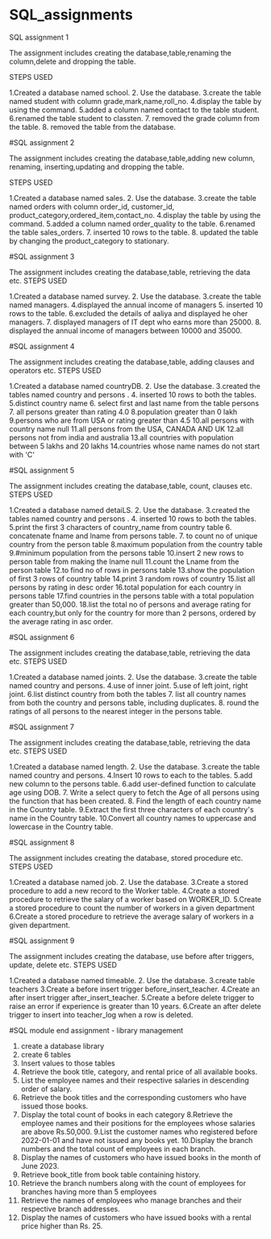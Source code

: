 # SQL_assignments
SQL assignment 1

The assignment includes creating the database,table,renaming the column,delete and dropping the table.

STEPS USED

1.Created a database named school.
2. Use the database.
3.create the table named student with column grade,mark,name,roll_no.
4.display the table by using the command.
5.added a column named contact to the table student.
6.renamed the table student to classten.
7. removed the grade column from the table.
8. removed the table from the database.

#SQL assignment 2

The assignment includes creating the database,table,adding new column, renaming, inserting,updating and dropping the table.

STEPS USED

1.Created a database named sales.
2. Use the database.
3.create the table named orders with column order_id, customer_id, product_category,ordered_item,contact_no.
4.display the table by using the command.
5.added a column named order_quality to the table.
6.renamed the table sales_orders.
7. inserted 10 rows to the table.
8. updated the table by changing the product_category to stationary.


#SQL assignment 3

The assignment includes creating the database,table, retrieving the data etc.
STEPS USED

1.Created a database named survey.
2. Use the database.
3.create the table named managers.
4.displayed the annual income of managers
5. inserted 10 rows to the table.
6.excluded the details of aaliya and displayed he oher managers.
7. displayed managers of IT dept who earns more than 25000.
8. displayed the annual income of managers between 10000 and 35000.

#SQL assignment 4

The assignment includes creating the database,table, adding clauses and operators etc.
STEPS USED

1.Created a database named countryDB.
2. Use the database.
3.created the tables named country and persons .
4. inserted 10 rows to both the tables.
5.distinct country name
6. select first and last name from the table persons
7. all persons greater than rating 4.0
8.population greater than 0 lakh
9.persons who are from USA or rating greater than 4.5
10.all persons with country name null
11.all persons from the USA, CANADA AND UK
12.all persons not from india and australia
13.all countries with population between 5 lakhs and 20 lakhs
14.countries whose name names do not start with 'C'

#SQL assignment 5

The assignment includes creating the database,table, count, clauses etc.
STEPS USED

1.Created a database named detaiLS.
2. Use the database.
3.created the tables named country and persons .
4. inserted 10 rows to both the tables.
5.print the first 3 characters of country_name from country table
6. concatenate fname and lname from persons table.
7. to count no of unique country from the person table
8.maximum population from the country table
9.#minimum population from the persons table
10.insert 2 new rows to person table from making the lname null
11.count the Lname from the person table
12.to find no of rows in persons table
13.show the population of first 3 rows of country table
14.print 3 random rows of country
15.list all persons by rating in desc order 
16.total population for each country in persons table
17.find countries in the persons table with a total population greater than 50,000.
18.list the total no of persons and average rating for each country,but only for the country for more than 2 persons, ordered by the average rating in asc order.

#SQL assignment 6

The assignment includes creating the database,table, retrieving the data etc.
STEPS USED

1.Created a database named joints.
2. Use the database.
3.create the table named country and persons.
4.use of inner joint.
5.use of left joint, right joint.
6.list distinct country from both the tables
7. list all country names from both the country and persons table, including duplicates.
8. round the ratings of all persons to the nearest integer in the persons table.

#SQL assignment 7

The assignment includes creating the database,table, retrieving the data etc.
STEPS USED

1.Created a database named length.
2. Use the database.
3.create the table named country and persons.
4.Insert 10 rows to each to the tables.
5.add new column to the persons table.
6.add user-defined function to calculate age using DOB.
7. Write a select query to fetch the Age of all persons using the function that has been created.
8. Find the length of each country name in the Country table.
9.Extract the first three characters of each country's name in the Country table.
10.Convert all country names to uppercase and lowercase in the Country table.

#SQL assignment 8

The assignment includes creating the database, stored procedure etc.
STEPS USED

1.Created a database named job.
2. Use the database.
3.Create a stored procedure to add a new record to the Worker table.
4.Create a stored procedure to retrieve the salary of a worker based on WORKER_ID.
5.Create a stored procedure to count the number of workers in a given department
6.Create a stored procedure to retrieve the average salary of workers in a given department.


#SQL assignment 9

The assignment includes creating the database, use before after triggers, update, delete etc.
STEPS USED

1.Created a database named timeable.
2. Use the database.
3.create table teachers
3.Create a before insert trigger before_insert_teacher.
4.Create an after insert trigger after_insert_teacher.
5.Create a before delete trigger to raise an error if experience is greater than 10 years.
6.Create an after delete trigger to insert into teacher_log when a row is deleted.

#SQL module end assignment - library management
1. create  a database library
2. create 6 tables
3. Insert values to those tables
4. Retrieve the book title, category, and rental price of all available books.
5. List the employee names and their respective salaries in descending order of salary.
6. Retrieve the book titles and the corresponding customers who have issued those books.
7. Display the total count of books in each category
8.Retrieve the employee names and their positions for the employees whose salaries are above Rs.50,000.
9.List the customer names who registered before 2022-01-01 and have not issued any books yet.
10.Display the branch numbers and the total count of employees in each branch.
11. Display the names of customers who have issued books in the month of June 2023.
12. Retrieve book_title from book table containing history.
13. Retrieve the branch numbers along with the count of employees for branches having more than 5 employees
14. Retrieve the names of employees who manage branches and their respective branch addresses.
15. Display the names of customers who have issued books with a rental price higher than Rs. 25.
